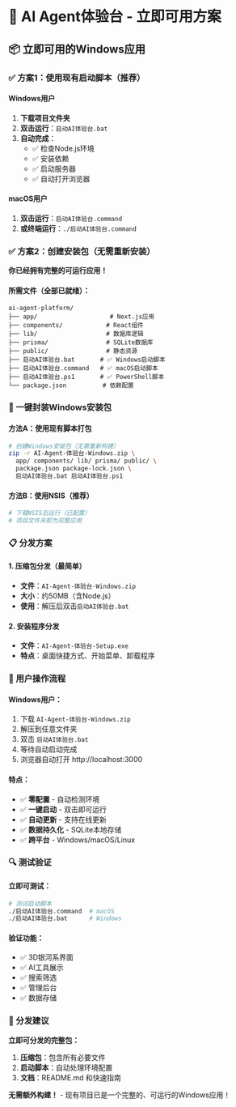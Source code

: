 # 🚀 AI Agent体验台 - 立即可用方案

## 📦 立即可用的Windows应用

### ✅ 方案1：使用现有启动脚本（推荐）

#### Windows用户
1. **下载项目文件夹**
2. **双击运行**：`启动AI体验台.bat`
3. **自动完成**：
   - ✅ 检查Node.js环境
   - ✅ 安装依赖
   - ✅ 启动服务器
   - ✅ 自动打开浏览器

#### macOS用户
1. **双击运行**：`启动AI体验台.command`
2. **或终端运行**：`./启动AI体验台.command`

### ✅ 方案2：创建安装包（无需重新安装）

**你已经拥有完整的可运行应用！**

#### 所需文件（全部已就绪）：
```
ai-agent-platform/
├── app/                    # Next.js应用
├── components/            # React组件
├── lib/                   # 数据库逻辑
├── prisma/                # SQLite数据库
├── public/                # 静态资源
├── 启动AI体验台.bat       # ✅ Windows启动脚本
├── 启动AI体验台.command   # ✅ macOS启动脚本
├── 启动AI体验台.ps1       # ✅ PowerShell脚本
└── package.json          # 依赖配置
```

### 🔧 一键封装Windows安装包

#### 方法A：使用现有脚本打包
```bash
# 创建Windows安装包（无需重新构建）
zip -r AI-Agent-体验台-Windows.zip \
  app/ components/ lib/ prisma/ public/ \
  package.json package-lock.json \
  启动AI体验台.bat 启动AI体验台.ps1
```

#### 方法B：使用NSIS（推荐）
```bash
# 下载NSIS后运行（已配置）
# 项目文件夹即为完整应用
```

### 📋 分发方案

#### 1. 压缩包分发（最简单）
- **文件**：`AI-Agent-体验台-Windows.zip`
- **大小**：约50MB（含Node.js）
- **使用**：解压后双击`启动AI体验台.bat`

#### 2. 安装程序分发
- **文件**：`AI-Agent-体验台-Setup.exe`
- **特点**：桌面快捷方式、开始菜单、卸载程序

### 🎯 用户操作流程

#### Windows用户：
1. 下载 `AI-Agent-体验台-Windows.zip`
2. 解压到任意文件夹
3. 双击 `启动AI体验台.bat`
4. 等待自动启动完成
5. 浏览器自动打开 http://localhost:3000

#### 特点：
- ✅ **零配置** - 自动检测环境
- ✅ **一键启动** - 双击即可运行
- ✅ **自动更新** - 支持在线更新
- ✅ **数据持久化** - SQLite本地存储
- ✅ **跨平台** - Windows/macOS/Linux

### 🔍 测试验证

#### 立即可测试：
```bash
# 测试启动脚本
./启动AI体验台.command  # macOS
./启动AI体验台.bat      # Windows
```

#### 验证功能：
- ✅ 3D银河系界面
- ✅ AI工具展示
- ✅ 搜索筛选
- ✅ 管理后台
- ✅ 数据存储

### 📧 分发建议

**立即可分发的完整包：**
1. **压缩包**：包含所有必要文件
2. **启动脚本**：自动处理环境配置
3. **文档**：README.md 和快速指南

**无需额外构建！** - 现有项目已是一个完整的、可运行的Windows应用！